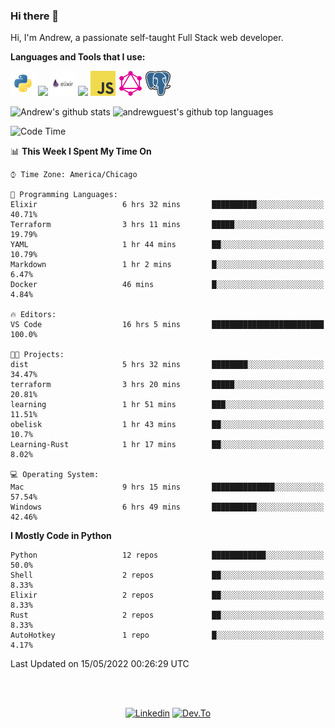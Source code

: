 ### Hi there 👋

Hi, I'm Andrew, a passionate self-taught Full Stack web developer.

**Languages and Tools that I use:**  

<code><img height="40" src="https://raw.githubusercontent.com/github/explore/80688e429a7d4ef2fca1e82350fe8e3517d3494d/topics/python/python.png"></code>
<code><img height="40" src="https://fastapi.tiangolo.com/img/logo-margin/logo-teal.png"></code>
<code><img height="40" src="https://raw.githubusercontent.com/github/explore/d106aa3f6fa091ab80ab5c8cf0d931baff3caaea/topics/elixir/elixir.png"></code>
<code><img height="40" src="https://img.stackshare.io/service/3262/-s9uoLIN.png"></code>
<code><img height="40" src="https://raw.githubusercontent.com/github/explore/80688e429a7d4ef2fca1e82350fe8e3517d3494d/topics/javascript/javascript.png"></code>
<code><img height="40" src="https://raw.githubusercontent.com/github/explore/5c058a388828bb5fde0bcafd4bc867b5bb3f26f3/topics/graphql/graphql.png"></code>
<code><img height="40" src="https://raw.githubusercontent.com/github/explore/80688e429a7d4ef2fca1e82350fe8e3517d3494d/topics/postgresql/postgresql.png"></code>

![Andrew's github stats](https://github-readme-stats.vercel.app/api?username=andrewguest&show_icons=true&theme=vue-dark&count_private=true)
<img height="180em" src="https://github-readme-stats.vercel.app/api/top-langs/?username=andrewguest&theme=vue-dark&layout=compact" alt="andrewguest's github top languages" />

<!--START_SECTION:waka-->
![Code Time](http://img.shields.io/badge/Code%20Time-1%2C095%20hrs%2031%20mins-blue)

📊 **This Week I Spent My Time On** 

```text
⌚︎ Time Zone: America/Chicago

💬 Programming Languages: 
Elixir                   6 hrs 32 mins       ██████████░░░░░░░░░░░░░░░   40.71% 
Terraform                3 hrs 11 mins       █████░░░░░░░░░░░░░░░░░░░░   19.79% 
YAML                     1 hr 44 mins        ██░░░░░░░░░░░░░░░░░░░░░░░   10.79% 
Markdown                 1 hr 2 mins         █░░░░░░░░░░░░░░░░░░░░░░░░   6.47% 
Docker                   46 mins             █░░░░░░░░░░░░░░░░░░░░░░░░   4.84%

🔥 Editors: 
VS Code                  16 hrs 5 mins       █████████████████████████   100.0%

🐱‍💻 Projects: 
dist                     5 hrs 32 mins       ████████░░░░░░░░░░░░░░░░░   34.47% 
terraform                3 hrs 20 mins       █████░░░░░░░░░░░░░░░░░░░░   20.81% 
learning                 1 hr 51 mins        ███░░░░░░░░░░░░░░░░░░░░░░   11.51% 
obelisk                  1 hr 43 mins        ██░░░░░░░░░░░░░░░░░░░░░░░   10.7% 
Learning-Rust            1 hr 17 mins        ██░░░░░░░░░░░░░░░░░░░░░░░   8.02%

💻 Operating System: 
Mac                      9 hrs 15 mins       ██████████████░░░░░░░░░░░   57.54% 
Windows                  6 hrs 49 mins       ██████████░░░░░░░░░░░░░░░   42.46%

```

**I Mostly Code in Python** 

```text
Python                   12 repos            ████████████░░░░░░░░░░░░░   50.0% 
Shell                    2 repos             ██░░░░░░░░░░░░░░░░░░░░░░░   8.33% 
Elixir                   2 repos             ██░░░░░░░░░░░░░░░░░░░░░░░   8.33% 
Rust                     2 repos             ██░░░░░░░░░░░░░░░░░░░░░░░   8.33% 
AutoHotkey               1 repo              █░░░░░░░░░░░░░░░░░░░░░░░░   4.17%

```



 Last Updated on 15/05/2022 00:26:29 UTC
<!--END_SECTION:waka-->

<br><br>
<p align="center">
   <a href="https://www.linkedin.com/in/andrew-guest-a891759a" target="_blank"><img src="https://img.shields.io/badge/LinkedIn-0077B5?style=for-the-badge&logo=linkedin&logoColor=white" alt="Linkedin"></a>
  <a href="https://dev.to/aguest" target="_blank"><img src="https://img.shields.io/badge/Dev.to-0A0A0A?style=for-the-badge&logo=dev%2Eto&logoColor=white" alt="Dev.To"></a>
</p>
